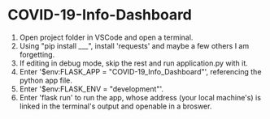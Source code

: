 # COVID-19-Info-Dashboard

1. Open project folder in VSCode and open a terminal.
2. Using "pip install ___", install 'requests' and maybe a few others I am forgetting.
3. If editing in debug mode, skip the rest and run application.py with it.
4. Enter '$env:FLASK_APP = "COVID-19_Info_Dashboard"', referencing the python app file.
5. Enter '$env:FLASK_ENV = "development"'.
6. Enter 'flask run' to run the app, whose address (your local machine's) is linked in the terminal's output and openable in a broswer.
